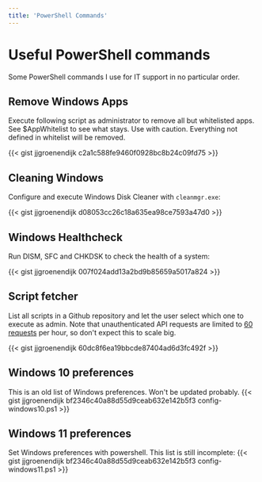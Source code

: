```yaml
---
title: 'PowerShell Commands'
---
```


# Useful PowerShell commands
Some PowerShell commands I use for IT support in no particular order.

## Remove Windows Apps
Execute following script as administrator to remove all but whitelisted apps. See $AppWhitelist to see what stays.
Use with caution. Everything not defined in whitelist will be removed.

{{< gist jjgroenendijk c2a1c588fe9460f0928bc8b24c09fd75 >}}

## Cleaning Windows
Configure and execute Windows Disk Cleaner with `cleanmgr.exe`:

{{< gist jjgroenendijk d08053cc26c18a635ea98ce7593a47d0 >}}

## Windows Healthcheck
Run DISM, SFC and CHKDSK to check the health of a system:

{{< gist jjgroenendijk 007f024add13a2bd9b85659a5017a824 >}}

## Script fetcher
List all scripts in a Github repository and let the user select which one to execute as admin.
Note that unauthenticated API requests are limited to [60
requests](https://docs.github.com/en/rest/overview/resources-in-the-rest-api?apiVersion=2022-11-28#rate-limiting) per hour, so don't expect this to scale big.

{{< gist jjgroenendijk 60dc8f6ea19bbcde87404ad6d3fc492f >}}

## Windows 10 preferences
This is an old list of Windows preferences. Won't be updated probably.
{{< gist jjgroenendijk bf2346c40a88d55d9ceab632e142b5f3 config-windows10.ps1 >}}

## Windows 11 preferences
Set Windows preferences with powershell. This list is still incomplete:
{{< gist jjgroenendijk bf2346c40a88d55d9ceab632e142b5f3 config-windows11.ps1 >}}